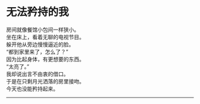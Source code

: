 # 无法矜持的我

房间就像餐馆小包间一样狭小。\
坐在床上，看着无聊的电视节目。\
躲开他从旁边慢慢逼近的脸。\
“都到家里来了，怎么了？”\
因为比起身体，有更想要的东西。\
“太亮了。”\
我却说出言不由衷的借口。\
于是在只剩月光洒落的房里接吻。\
今天也没能矜持起来。




















---
